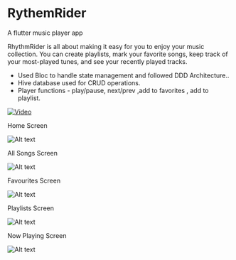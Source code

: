 # RythemRider

A flutter music player app

RhythmRider is all about making it easy for you to enjoy your music collection. You can create playlists, mark your favorite songs, keep track of your most-played tunes, and see your recently played tracks.

- Used Bloc to handle state management and followed DDD Architecture..
- Hive database used for CRUD operations.
- Player functions -  play/pause, next/prev ,add to favorites , add to playlist.

[![Video](https://img.youtube.com/vi/ZUaddJ7YccM/0.jpg)](https://www.youtube.com/watch?v=ZUaddJ7YccM)


Home Screen

![Alt text](assets/screen_shots/home.png)

All Songs Screen

![Alt text](assets/screen_shots/all_songs.png)

Favourites Screen

![Alt text](assets/screen_shots/favs.png)

Playlists Screen

![Alt text](assets/screen_shots/playlist.jpg)

Now Playing Screen

![Alt text](assets/screen_shots/now_playing.png)



